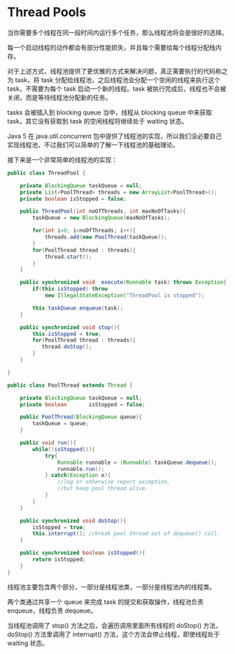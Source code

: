 # Thread Pools

当你需要多个线程在同一段时间内运行多个任务，那么线程池将会是很好的选择。

每一个启动线程的动作都会有部分性能损失，并且每个需要给每个线程分配栈内存。

对于上述方式，线程池提供了更优雅的方式来解决问题，真正需要执行的代码称之为 task，将 task 分配给线程池，之后线程池会分配一个空闲的线程来执行这个 task，不需要为每个 task 启动一个新的线程。task 被执行完成后，线程也不会被关闭，而是等待线程池分配新的任务。

tasks 会被插入到 blocking queue 当中，线程从 blocking queue 中来获取 task，其它没有获取到 task 的空闲线程将继续处于 waiting 状态。

Java 5 在 java.util.concurrent 包中提供了线程池的实现，所以我们没必要自己实现线程池，不过我们可以简单的了解一下线程池的基础理论。

接下来是一个非常简单的线程池的实现：

```java
public class ThreadPool {

    private BlockingQueue taskQueue = null;
    private List<PoolThread> threads = new ArrayList<PoolThread>();
    private boolean isStopped = false;

    public ThreadPool(int noOfThreads, int maxNoOfTasks){
        taskQueue = new BlockingQueue(maxNoOfTasks);

        for(int i=0; i<noOfThreads; i++){
            threads.add(new PoolThread(taskQueue));
        }
        for(PoolThread thread : threads){
            thread.start();
        }
    }

    public synchronized void  execute(Runnable task) throws Exception{
        if(this.isStopped) throw
            new IllegalStateException("ThreadPool is stopped");

        this.taskQueue.enqueue(task);
    }

    public synchronized void stop(){
        this.isStopped = true;
        for(PoolThread thread : threads){
           thread.doStop();
        }
    }

}
```

```java
public class PoolThread extends Thread {

    private BlockingQueue taskQueue = null;
    private boolean       isStopped = false;

    public PoolThread(BlockingQueue queue){
        taskQueue = queue;
    }

    public void run(){
        while(!isStopped()){
            try{
                Runnable runnable = (Runnable) taskQueue.dequeue();
                runnable.run();
            } catch(Exception e){
                //log or otherwise report exception,
                //but keep pool thread alive.
            }
        }
    }

    public synchronized void doStop(){
        isStopped = true;
        this.interrupt(); //break pool thread out of dequeue() call.
    }

    public synchronized boolean isStopped(){
        return isStopped;
    }
}
```

线程池主要包含两个部分，一部分是线程池类，一部分是线程池内的线程类。

两个类通过共享一个 queue 来完成 task 的提交和获取操作，线程池负责 enqueue，线程负责 dequeue。

当线程池调用了 stop() 方法之后，会遍历调用里面所有线程的 doStop() 方法，doStop() 方法里调用了 interrupt() 方法，这个方法会停止线程，即使线程处于 waiting 状态。 
